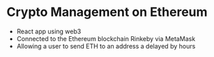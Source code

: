 # Crypto Management on Ethereum

- React app using web3 
- Connected to the Ethereum blockchain Rinkeby via MetaMask
- Allowing a user to send ETH to an address a delayed by hours

